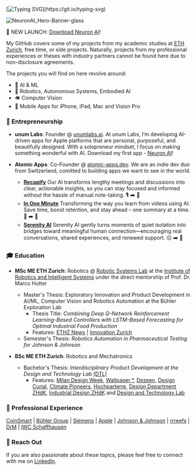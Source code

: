 
[![Typing SVG](https://readme-typing-svg.demolab.com?font=Fira+Code&size=24&pause=2000&color=9FAAAD&width=700&height=84&lines=Hello!+This+is+Kyo's+GitHub%2C+have+fun+exploring!)](https://git.io/typing-svg)

![NeuronAI_Hero-Banner-glass](https://github.com/user-attachments/assets/23ea30e9-4387-4204-ad6f-b89746ba248a)

🚀 NEW LAUNCH: [Download Neuron AI](https://apps.apple.com/ch/app/neuron-ai-private-secure/id6739433114)!

My GitHub covers some of my projects from my academic studies at [ETH Zurich](https://ethz.ch/en.html), free time, or side projects. Naturally, projects from my professional experiences or theses with industry partners cannot be found here due to non-disclosure agreements. 

The projects you will find on here revolve around: 
- 🧠 AI & ML
- 🦾 Robotics, Autonomous Systems, Embodied AI
- 👁️ Computer Vision
- 📱 Mobile Apps for iPhone, iPad, Mac and Vision Pro

 ### 🚀 Entrepreneurship
  - **unum Labs**: Founder \@ [unumlabs.ai](https://unumlabs.ai). At unum Labs, I’m developing AI-driven apps for Apple platforms that are personal, purposeful, and beautifully designed. With a solopreneur mindset, I focus on making something wonderful with AI. Download my first app - [Neuron AI](https://apps.apple.com/ch/app/neuron-ai-private-secure/id6739433114)!
    
 - **Atomic Apps**: Co-Founder \@ [atomic-apps.dev](https://atomic-apps.dev). We are an indie dev duo from Switzerland, comitted to building apps we want to see in the world.
     - **[Recapify](https://recapify.atomic-apps.dev)** Our AI transforms lengthy meetings and discussions into clear, actionable insights, so you can stay focused and informed without the hassle of manual note-taking. 🎙️ ➡️ 📝
     - **[In One Minute](https://inoneminute.atomic-apps.dev)** Transforming the way you learn from videos using AI. Save time, boost retention, and stay ahead – one summary at a time. 🎥 ➡️ 📝
     - **[Serenity AI](https://serenity.atomic-apps.dev)** Serenity AI gently turns moments of quiet isolation into bridges toward meaningful human connection—encouraging real conversations, shared experiences, and renewed support. 😔 ➡️ 🤗

 ### 🎓 Education
  - **MSc ME ETH Zurich**: Robotics \@ [Robotic Systems Lab](https://rsl.ethz.ch) at the [Institute of Robotics and Intelligent Systems](https://www.iris.ethz.ch) under the direct mentorship of Prof. Dr. Marco Hutter
     - Master's Thesis: Exploratory Innovation and Product Development in AI/ML, Computer Vision and Robotics Automation at the Bühler Exploration Lab
       - Thesis Title: _Combining Deep Q-Network Reinforcement Learning-Based Controllers with LSTM-Based Forecasting for Optimal Industrial Food Production_
       - Features: [ETHZ News](https://ethz.ch/en/news-and-events/eth-news/news/2024/03/eth-students-accelerate-private-sector-innovation.html) | [Innovation Zurich](https://innovation.zuerich/en/#eth-students-accelerate-private-sector-innovation)
     - Semester's Thesis: _Robotics Automation in Pharmaceutical Testing for Johnson \& Johnson_
       
  - **BSc ME ETH Zurich**: Robotics and Mechatronics
    - Bachelor's Thesis: _Interdisciplinary Product Development at the Design and Technology Lab_ [(DTL)](https://designtechlab.ch/en/)
      - Features: [Milan Design Week](https://www.salonemilano.it/en/articles/lost-graduation-show-figures), [Wallpaper *](https://www.wallpaper.com/design/salone-del-mobile-the-lost-graduation-show), [Dezeen](https://www.dezeen.com/2021/06/13/zurich-university-of-the-arts-industrial-design-school-show/), [Design Curial](https://www.designcurial.com/news/supersalone-9293627), [Climate Pioneers](https://www.climatepioneers.net/p/design-decarbonization-milan-design-week), [Hochparterre](https://www.hochparterre.ch/nachrichten/design/die-unterwasser-landschaftsarchitektin), [Design Department ZHdK](https://design.zhdk.ch/en/diploma-archive/2021/coral-city/), [Industrial Design ZHdK](https://industrialdesign.zhdk.ch/diplom-2021/projekte/coral-city/) and [Design and Technology Lab](https://designtechlab.ch/projekte/coral-city/)     
 
 ### 💼 Professional Experience
[CoinSmart](https://coinsmart.ch) | [Bühler Group](https://www.buhlergroup.com/global/en/homepage.html) | [Siemens](https://www.siemens.com/global/en.html) | [Apple](https://www.apple.com) | [Johnson \& Johnson](https://www.jnj.com) | [rrreefs](https://www.rrreefs.com) | [DrM](https://drm.ch) | [IWC Schaffhausen](https://www.iwc.com/ch/en/home.html)
 
### 💬 Reach Out 
If you are also passionate about these topics, please feel free to connect with me on [LinkedIn](https://www.linkedin.com/in/kyomangold/).

<!--

[![Typing SVG](https://readme-typing-svg.herokuapp.com?font=Fira+Code&size=24&pause=1000&color=9FAAAD&width=700&height=84&lines=Hello!+This+is+Kyo's+GitHub%2C+have+fun+exploring!+;Join+the+unum+Labs+waitlist+for+Neuron+AI+now!)](https://git.io/typing-svg)


**kyomangold/kyomangold** is a ✨ _special_ ✨ repository because its `README.md` (this file) appears on your GitHub profile.

Here are some ideas to get you started:

- 🔭 I’m currently working on ...
- 🌱 I’m currently learning ...
- 👯 I’m looking to collaborate on ...
- 🤔 I’m looking for help with ...
- 💬 Ask me about ...
- 📫 How to reach me: ...
- 😄 Pronouns: ...
- ⚡ Fun fact: ...
-->

